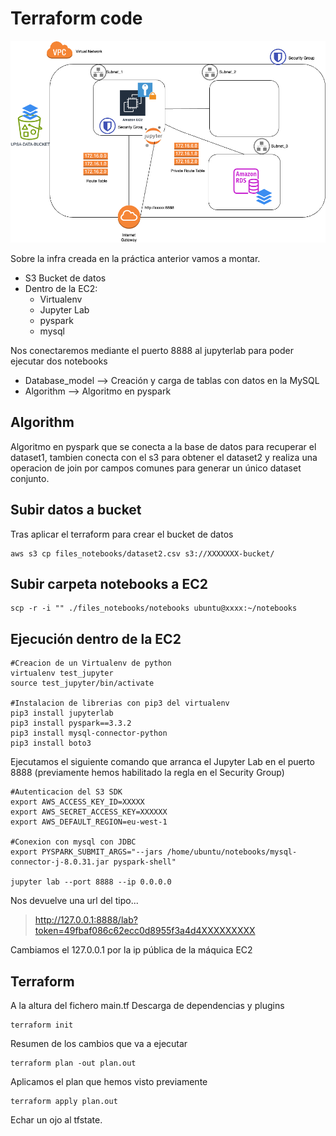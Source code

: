 # Terraform code

![infra](../docs/practica_5.png)

Sobre la infra creada en la práctica anterior vamos a montar.
* S3 Bucket de datos
* Dentro de la EC2:
  * Virtualenv
  * Jupyter Lab
  * pyspark
  * mysql

Nos conectaremos mediante el puerto 8888 al jupyterlab para poder ejecutar dos notebooks
* Database_model --> Creación y carga de tablas con datos en la MySQL
* Algorithm --> Algoritmo en pyspark

## Algorithm
Algoritmo en pyspark que se conecta a la base de datos para recuperar el dataset1, tambien conecta con el s3 para obtener el dataset2 y realiza una operacion de join por campos comunes para generar un único dataset conjunto.

## Subir datos a bucket
Tras aplicar el terraform para crear el bucket de datos
```
aws s3 cp files_notebooks/dataset2.csv s3://XXXXXXX-bucket/
```

## Subir carpeta notebooks a EC2
```
scp -r -i "" ./files_notebooks/notebooks ubuntu@xxxx:~/notebooks
```

## Ejecución dentro de la EC2
```
#Creacion de un Virtualenv de python
virtualenv test_jupyter
source test_jupyter/bin/activate

#Instalacion de librerias con pip3 del virtualenv
pip3 install jupyterlab
pip3 install pyspark==3.3.2
pip3 install mysql-connector-python
pip3 install boto3
```

Ejecutamos el siguiente comando que arranca el Jupyter Lab en el puerto 8888 (previamente hemos habilitado la regla en el Security Group)
```
#Autenticacion del S3 SDK
export AWS_ACCESS_KEY_ID=XXXXX
export AWS_SECRET_ACCESS_KEY=XXXXXX
export AWS_DEFAULT_REGION=eu-west-1

#Conexion con mysql con JDBC
export PYSPARK_SUBMIT_ARGS="--jars /home/ubuntu/notebooks/mysql-connector-j-8.0.31.jar pyspark-shell"

jupyter lab --port 8888 --ip 0.0.0.0
```

Nos devuelve una url del tipo...

> http://127.0.0.1:8888/lab?token=49fbaf086c62ecc0d8955f3a4d4XXXXXXXXX

Cambiamos el 127.0.0.1 por la ip pública de la máquica EC2

## Terraform
A la altura del fichero main.tf
Descarga de dependencias y plugins
```
terraform init
```
Resumen de los cambios que va a ejecutar
```
terraform plan -out plan.out
```
Aplicamos el plan que hemos visto previamente
```
terraform apply plan.out
```
Echar un ojo al tfstate.

